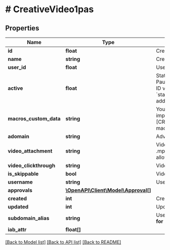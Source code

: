 # # CreativeVideo1pas

## Properties

Name | Type | Description | Notes
------------ | ------------- | ------------- | -------------
**id** | **float** | Creative ID. | [optional] 
**name** | **string** | Creative Name. | [optional] 
**user_id** | **float** | User ID. | [optional] 
**active** | **float** | Status. 1 - Active, 0 - Pause. Required. One of the ID values of parameter &#x60;statuses&#x60; in /constants is added to this parameter. | [optional] 
**macros_custom_data** | **string** | You can pass this data upon impression using the [CREATIVE_CUSTOM_DATA] macro. | [optional] 
**adomain** | **string** | Advertiser domain. | [optional] 
**video_attachment** | **string** | Video to upload. Only &#39;.flv, .mp4, .avi, .wmv, .mov&#39; is allowed | [optional] 
**video_clickthrough** | **string** | Video Clickthrough | [optional] 
**is_skippable** | **bool** | Video Skippable tracker | [optional] 
**username** | **string** | User name | [optional] 
**approvals** | [**\OpenAPI\Client\Model\Approval[]**](Approval.md) |  | [optional] 
**created** | **int** | Created timestamp | [optional] 
**updated** | **int** | Updated timestamp | [optional] 
**subdomain_alias** | **string** | Users subdomain alias **Only for Root** | [optional] 
**iab_attr** | **float[]** |  | [optional] 

[[Back to Model list]](../../README.md#documentation-for-models) [[Back to API list]](../../README.md#documentation-for-api-endpoints) [[Back to README]](../../README.md)


